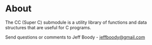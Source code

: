 About
=====

The CC (Super C) submodule is a utility library of
functions and data structures that are useful for C
programs.

Send questions or comments to Jeff Boody - jeffboody@gmail.com
